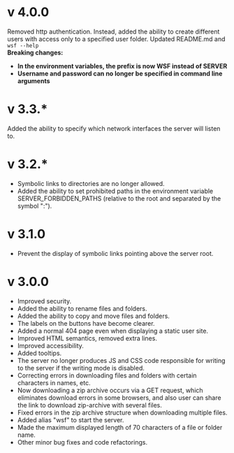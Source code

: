 # v 4.0.0
Removed http authentication. Instead, added the ability to create different users with access only to a specified user folder. Updated README.md and ```wsf --help```  
**Breaking changes:**
* **In the environment variables, the prefix is ​​now WSF instead of SERVER**
* **Username and password can no longer be specified in command line arguments**

# v 3.3.*
Added the ability to specify which network interfaces the server will listen to.

# v 3.2.*
* Symbolic links to directories are no longer allowed.
* Added the ability to set prohibited paths in the environment variable SERVER_FORBIDDEN_PATHS (relative to the root and separated by the symbol ":").

# v 3.1.0
* Prevent the display of symbolic links pointing above the server root.

# v 3.0.0
* Improved security.
* Added the ability to rename files and folders.
* Added the ability to copy and move files and folders.
* The labels on the buttons have become clearer.
* Added a normal 404 page even when displaying a static user site.
* Improved HTML semantics, removed extra lines.
* Improved accessibility.
* Added tooltips.
* The server no longer produces JS and CSS code responsible for writing to the server if the writing mode is disabled.
* Correcting errors in downloading files and folders with certain characters in names, etc.
* Now downloading a zip archive occurs via a GET request, which eliminates download errors in some browsers, and also user can share the link to download zip-archive with several files.
* Fixed errors in the zip archive structure when downloading multiple files.
* Added alias "wsf" to start the server.
* Made the maximum displayed length of 70 characters of a file or folder name.
* Other minor bug fixes and code refactorings.